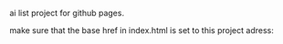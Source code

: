 ai list project for github pages.

make sure that the base href in index.html is set to this project adress: 
<base href="https://elf80lvl.github.io/ai/">
